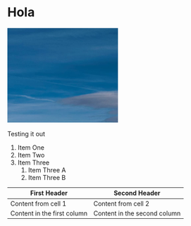 # Hola

![sky soemthing](pictures/image1.png)

Testing it out


1. Item One
2. Item Two
3. Item Three
   1. Item Three A
   2. Item Three B
   

<!-- TODO Riley this is fixed -->

| First Header                | Second Header                |
| --------------------------- | ---------------------------- |
| Content from cell 1         | Content from cell 2          |
| Content in the first column | Content in the second column |